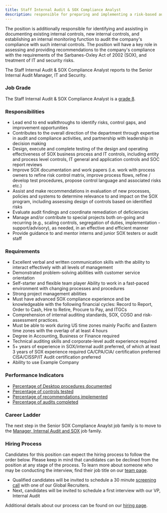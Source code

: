 ```yaml
---
title: Staff Internal Audit & SOX Compliance Analyst
description: responsible for preparing and implementing a risk-based audit plan to assess, report on, and make suggestions for improving the company's key operational, finance, and internal controls with a specialty in IT risk and security
---
```


The position is additionally responsible for identifying and assisting in documenting existing internal controls, new internal controls, and establishing an internal monitoring function to audit the company's compliance with such internal controls. The position will have a key role in assessing and providing recommendations to the company's compliance with the requirements of the Sarbanes-Oxley Act of 2002 (SOX), and treatment of IT and security risks.

The Staff Internal Audit & SOX Compliance Analyst reports to the Senior Internal Audit Manager, IT and Security.

### Job Grade

The Staff Internal Audit & SOX Compliance Analyst is a [grade 8](/handbook/total-rewards/compensation/compensation-calculator/#example_company-job-grades).

### Responsibilities

- Lead end to end walkthroughs to identify risks, control gaps, and improvement opportunities
- Contributes to the overall direction of the department through expertise in audit and compliance activities, and partnership with leadership in decision making
- Design, execute and complete testing of the design and operating effectiveness of SOX business process and IT controls, including entity and process level controls, IT general and application controls and SOC report reviews
- Improve SOX documentation and work papers (i.e. work with process owners to refine risk control matrix, improve process flows, refine / develop test procedures, propose control language and associated risks etc.)
- Assist and make recommendations in evaluation of new processes, policies and systems to determine relevance to and impact on the SOX program, including assessing design of controls based on identified risks
- Evaluate audit findings and coordinate remediation of deficiencies
- Manage and/or contribute to special projects both on-going and recurring (e.g., scaling controls, segregation of duties, implementation - support/advisory), as needed, in an effective and efficient manner
- Provide guidance to and mentor interns and junior SOX testers or audit staff

### Requirements

- Excellent verbal and written communication skills with the ability to interact effectively with all levels of management
- Demonstrated problem-solving abilities with customer service orientation
- Self-starter and flexible team player
Ability to work in a fast-paced environment with changing processes and procedures
- Strong project management abilities
- Must have advanced SOX compliance experience and be knowledgeable with the following financial cycles: Record to Report, Order to Cash, Hire to Retire, Procure to Pay, and ITGCs
- Comprehension of internal auditing standards, SOX, COSO and risk-assessment practices.
- Must be able to work during US time zones mainly Pacific and Eastern time zones with the overlap of at least 4 hours
- Degree in Accounting, Business or Finance required
- Technical auditing skills and corporate-level audit experience required
- 5+ years of experience in SOX/internal audit preferred, of which at least 3 years of SOX experience required
CA/CPA/CIA/ certification preferred
CISA/CISSP/IT Audit certification preferred
- Ability to use Example Company

### Performance Indicators

- [Percentage of Desktop procedures documented](https://internal.example_company.com/handbook/internal-audit/#internal-audit-performance-measures)
- [Percentage of controls tested](https://internal.example_company.com/handbook/internal-audit/#internal-audit-performance-measures)
- [Percentage of recommendations implemented](https://internal.example_company.com/handbook/internal-audit/#internal-audit-performance-measures)
- [Percentage of audits completed](https://internal.example_company.com/handbook/internal-audit/#internal-audit-performance-measures)

### Career Ladder

The next step in the Senior SOX Compliance Anaylst job family is to move to the [Manager, Internal Audit and SOX](/job-families/finance/internal-audit/#manager-internal-audit) job family.

### Hiring Process

Candidates for this position can expect the hiring process to follow the order below. Please keep in mind that candidates can be declined from the position at any stage of the process. To learn more about someone who may be conducting the interview, find their job title on our [team page](/handbook/company/team/).

- Qualified candidates will be invited to schedule a 30 minute [screening call](/handbook/hiring/interviewing/) with one of our Global Recruiters.
- Next, candidates will be invited to schedule a first interview with our VP, Internal Audit

Additional details about our process can be found on our [hiring page](/handbook/hiring/).
